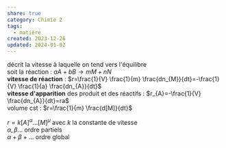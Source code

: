 ```yaml
---  
share: true  
category: Chimie 2  
tags:  
  - matière  
created: 2023-12-26  
updated: 2024-01-02  
---  
```

  
décrit la vitesse à laquelle on tend vers l'équilibre  
soit la réaction : $aA+bB\to mM+nN$  
**vitesse de réaction** : $r=\frac{1}{V} \frac{1}{m} \frac{dn_{M}}{dt}=-\frac{1}{V} \frac{1}{a} \frac{dn_{A}}{dt}$  
**vitesse d'apparition** des produit et des réactifs : $r_{A}=-\frac{1}{V} \frac{dn_{A}}{dt}=ra$  
volume cst : $r=\frac{1}{m} \frac{d[M]}{dt}$  
  
$r=k[A]^\alpha\dots[M]^\mu$ avec $k$ la constante de vitesse  
$\alpha,\beta\dots$ ordre partiels  
$\alpha+\beta+\dots$ ordre global  
